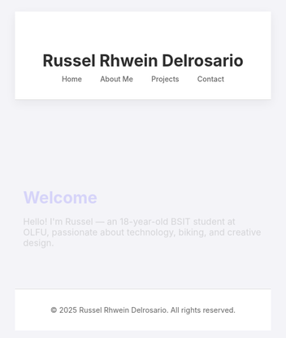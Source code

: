 <!DOCTYPE html>
<html lang="en">
<head>
  <meta charset="UTF-8" />
  <meta name="viewport" content="width=device-width, initial-scale=1.0"/>
  <title>Russel Rhwein Delrosario | Portfolio</title>
  <style>
    :root {
      --primary: #2e2e2e;
      --accent: #6c63ff;
      --bg: #f4f4f8;
      --white: #ffffff;
      --gray: #666;
      --soft-shadow: 0 6px 20px rgba(0, 0, 0, 0.06);
    }

    * {
      box-sizing: border-box;
      margin: 0;
      padding: 0;
    }

    html, body {
      font-family: 'Segoe UI', sans-serif;
      background-color: var(--bg);
      color: var(--primary);
      height: 100%;
    }

    header {
      background-color: var(--white);
      padding: 2rem 1rem;
      text-align: center;
      border-bottom: 1px solid #ddd;
      position: sticky;
      top: 0;
      z-index: 1000;
      box-shadow: var(--soft-shadow);
    }

    header h1 {
      font-size: 2rem;
      margin-bottom: 0.5rem;
    }

    nav a {
      margin: 0 1rem;
      text-decoration: none;
      color: var(--gray);
      font-weight: 500;
      transition: 0.3s;
      cursor: pointer;
    }

    nav a:hover {
      color: var(--accent);
    }

    section {
      display: none;
      padding: 4rem 1rem;
      max-width: 900px;
      margin: 0 auto;
      animation: fadeIn 0.4s ease;
    }

    section.active {
      display: block;
    }

    h2 {
      font-size: 2rem;
      margin-bottom: 1rem;
      color: var(--accent);
    }

    p {
      font-size: 1.1rem;
      color: var(--gray);
      margin-bottom: 1.5rem;
    }

    .about img {
      margin: 2rem auto;
      width: 170px;
      border-radius: 50%;
      box-shadow: var(--soft-shadow);
    }

    .btn-home {
      display: inline-block;
      margin-top: 2rem;
      padding: 0.7rem 1.5rem;
      background-color: var(--accent);
      color: white;
      text-decoration: none;
      border-radius: 5px;
      transition: 0.3s;
    }

    .btn-home:hover {
      background-color: #554edb;
    }

    /* Project Section Styling */
    #projects {
      background-color: #f0f0ff;
      border-radius: 12px;
    }

    .project-grid {
      display: grid;
      grid-template-columns: repeat(auto-fit, minmax(280px, 1fr));
      gap: 1.5rem;
      margin-top: 2rem;
    }

    .project {
      background: var(--white);
      padding: 1.5rem;
      border-radius: 12px;
      box-shadow: var(--soft-shadow);
      text-align: left;
      transition: transform 0.3s, box-shadow 0.3s;
      position: relative;
    }

    .project:hover {
      transform: translateY(-5px);
      box-shadow: 0 10px 24px rgba(0, 0, 0, 0.1);
    }

    .project h3 {
      font-size: 1.2rem;
      margin-bottom: 0.5rem;
      color: var(--primary);
    }

    .project p {
      font-size: 1rem;
      color: var(--gray);
    }

    .project::before {
      content: '💡';
      font-size: 1.5rem;
      position: absolute;
      top: 1rem;
      right: 1rem;
    }

    .project:nth-child(2)::before {
      content: '🎨';
    }

    footer {
      text-align: center;
      padding: 2rem 1rem;
      background: var(--white);
      font-size: 0.9rem;
      color: var(--gray);
      border-top: 1px solid #ddd;
    }

    @keyframes fadeIn {
      from { opacity: 0; transform: translateY(10px); }
      to { opacity: 1; transform: translateY(0); }
    }

    @media (max-width: 600px) {
      nav a {
        display: block;
        margin: 0.5rem 0;
      }

      section {
        padding: 3rem 1rem;
      }

      .project-grid {
        grid-template-columns: 1fr;
      }
    }
  </style>
</head>
<body>

  <!-- Header + Navigation -->
  <header>
    <h1>Russel Rhwein Delrosario</h1>
    <nav>
      <a onclick="showPage('home')">Home</a>
      <a onclick="showPage('about')">About Me</a>
      <a onclick="showPage('projects')">Projects</a>
      <a onclick="showPage('contact')">Contact</a>
    </nav>
  </header>

  <!-- Home Section -->
  <section id="home" class="active">
    <h2>Welcome</h2>
    <p>Hello! I'm Russel — an 18-year-old BSIT student at OLFU, passionate about technology, biking, and creative design.</p>
  </section>

  <!-- About Me Section -->
  <section id="about">
    <h2>About Me</h2>
    <img src="russssss.jpg" alt="Russel's Photo" style="width: 100px; border-radius: 50%; box-shadow: 0 6px 20px rgba(0,0,0,0.06); display: block; margin: 2rem auto;" />
    <p>I'm Russel Rhwein Delrosario. I enjoy mobile games, exploring nature on my bike, and watching sunsets. I'm studying BSIT at OLFU and always curious about new tech and creative projects.</p>
    <a class="btn-home" onclick="showPage('home')">← Back to Home</a>
  </section>

  <!-- Projects Section -->
  <section id="projects">
    <h2>My Projects</h2>
    <div class="project-grid">
      <div class="project">
        <h3>Personal Portfolio Website</h3>
        <p>This website was built using HTML, CSS, and JavaScript to showcase my skills in a clean and simple way.</p>
      </div>
      <div class="project">
        <h3>Graphic Design Projects</h3>
        <p>Designed posters and school visuals using Canva, focused on readability and visual storytelling.</p>
      </div>
    </div>
    <a class="btn-home" onclick="showPage('home')">← Back to Home</a>
  </section>

  <!-- Contact Section -->
  <section id="contact">
    <h2>Contact Me</h2>
    <p>Email: <a href="mailto:russelrhweindelrosario5@gmail.com">russelrhweindelrosario5@gmail.com</a></p>
    <p>GitHub: <a href="https://github.com/russssss05" target="_blank">@russssss05 </a></p>
    <a class="btn-home" onclick="showPage('home')">← Back to Home</a>
  </section>

  <!-- Footer -->
  <footer>
    &copy; 2025 Russel Rhwein Delrosario. All rights reserved.
  </footer>

  <!-- JavaScript for page switching -->
  <script>
    function showPage(pageId) {
      const sections = document.querySelectorAll('section');
      sections.forEach(section => section.classList.remove('active'));
      document.getElementById(pageId).classList.add('active');
      window.scrollTo(0, 0);
    }
  </script>

</body>
</html>
